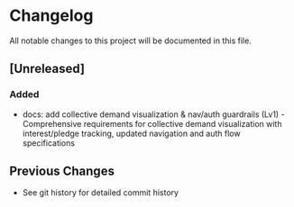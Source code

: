 # Changelog

All notable changes to this project will be documented in this file.

## [Unreleased]

### Added
- docs: add collective demand visualization & nav/auth guardrails (Lv1) - Comprehensive requirements for collective demand visualization with interest/pledge tracking, updated navigation and auth flow specifications

## Previous Changes
- See git history for detailed commit history